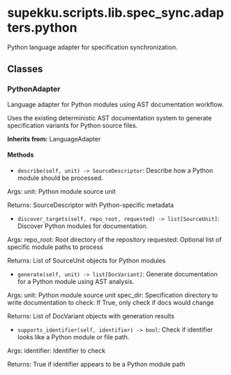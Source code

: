 # supekku.scripts.lib.spec_sync.adapters.python

Python language adapter for specification synchronization.

## Classes

### PythonAdapter

Language adapter for Python modules using AST documentation workflow.

Uses the existing deterministic AST documentation system to generate
specification variants for Python source files.

**Inherits from:** LanguageAdapter

#### Methods

- `describe(self, unit) -> SourceDescriptor`: Describe how a Python module should be processed.

Args:
    unit: Python module source unit

Returns:
    SourceDescriptor with Python-specific metadata
- `discover_targets(self, repo_root, requested) -> list[SourceUnit]`: Discover Python modules for documentation.

Args:
    repo_root: Root directory of the repository
    requested: Optional list of specific module paths to process

Returns:
    List of SourceUnit objects for Python modules
- `generate(self, unit) -> list[DocVariant]`: Generate documentation for a Python module using AST analysis.

Args:
    unit: Python module source unit
    spec_dir: Specification directory to write documentation to
    check: If True, only check if docs would change

Returns:
    List of DocVariant objects with generation results
- `supports_identifier(self, identifier) -> bool`: Check if identifier looks like a Python module or file path.

Args:
    identifier: Identifier to check

Returns:
    True if identifier appears to be a Python module path
